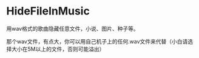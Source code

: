 # HideFileInMusic
用wav格式的歌曲隐藏任意文件，小说、图片、种子等。

那个wav文件，有点大，你可以用自己机子上的任何.wav文件来代替（小白请选择大小在5M以上的文件，否则可能溢出）


